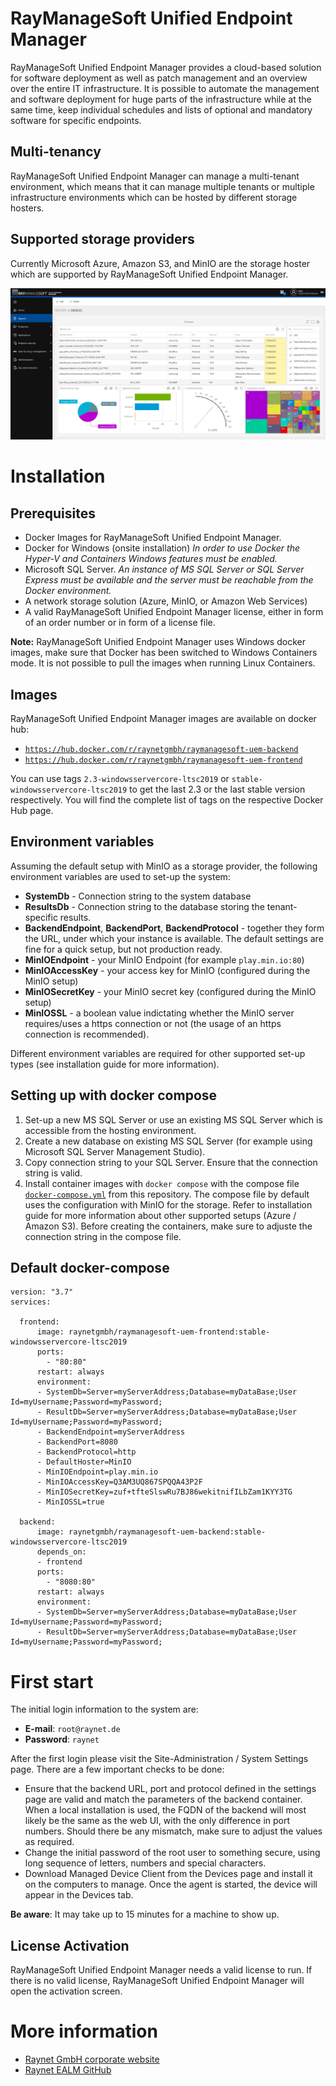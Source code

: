 # RayManageSoft Unified Endpoint Manager
RayManageSoft Unified Endpoint Manager provides a cloud-based solution for software deployment as well as patch management and an overview over the entire IT infrastructure.
It is possible to automate the management and software deployment for huge parts of the infrastructure while at the same time, keep individual schedules and lists of optional and mandatory software for specific endpoints.

## Multi-tenancy
RayManageSoft Unified Endpoint Manager can manage a multi-tenant environment, which means that it can manage multiple tenants or multiple infrastructure environments which can be hosted by different storage hosters.

## Supported storage providers
Currently Microsoft Azure, Amazon S3, and MinIO are the storage hoster which are supported by RayManageSoft Unified Endpoint Manager.

![Screenshot](uem.png)

# Installation
## Prerequisites
* Docker Images for RayManageSoft Unified Endpoint Manager.
* Docker for Windows (onsite installation)
*In order to use Docker the Hyper-V and Containers Windows features must be enabled.*
* Microsoft SQL Server.
*An instance of MS SQL Server or SQL Server Express must be available and the server must be reachable from the Docker environment.*
* A network storage solution (Azure, MinIO, or Amazon Web Services)
* A valid RayManageSoft Unified Endpoint Manager license, either in form of an order number or in form of a license file.

**Note:** RayManageSoft Unified Endpoint Manager uses Windows docker images, make sure that Docker has been switched to Windows Containers mode. It is not possible to pull the images when running Linux Containers.

## Images ##
RayManageSoft Unified Endpoint Manager images are available on docker hub:
* [`https://hub.docker.com/r/raynetgmbh/raymanagesoft-uem-backend`](https://hub.docker.com/r/raynetgmbh/raymanagesoft-uem-backend)
* [`https://hub.docker.com/r/raynetgmbh/raymanagesoft-uem-frontend`](https://hub.docker.com/r/raynetgmbh/raymanagesoft-uem-frontend)

You can use tags `2.3-windowsservercore-ltsc2019` or `stable-windowsservercore-ltsc2019` to get the last 2.3 or the last stable version respectively. You will find the complete list of tags on the respective Docker Hub page.

## Environment variables
Assuming the default setup with MinIO as a storage provider, the following environment variables are used to set-up the system:
* **SystemDb** - Connection string to the system database
* **ResultsDb** - Connection string to the database storing the tenant-specific results.
* **BackendEndpoint**, **BackendPort**, **BackendProtocol** - together they form the URL, under which your instance is available. The default settings are fine for a quick setup, but not production ready.
* **MinIOEndpoint** - your MinIO Endpoint (for example ``play.min.io:80``)
* **MinIOAccessKey** - your access key for MinIO (configured during the MinIO setup)
* **MinIOSecretKey** - your MinIO secret key (configured during the MinIO setup)
* **MinIOSSL** - a boolean value indictating whether the MinIO server requires/uses a https connection or not (the usage of an https connection is recommended).

Different environment variables are required for other supported set-up types (see installation guide for more information).

## Setting up with docker compose
1. Set-up a new MS SQL Server or use an existing MS SQL Server which is accessible from the hosting environment.
2. Create a new database on existing MS SQL Server (for example using Microsoft SQL Server Management Studio).
3. Copy connection string to your SQL Server. Ensure that the connection string is valid.
4. Install container images with ``docker compose`` with the compose file [`docker-compose.yml`](docker-compose.yml) from this repository. The compose file by default uses the configuration with MinIO for the storage. Refer to installation guide for more information about other supported setups (Azure / Amazon S3). Before creating the containers, make sure to adjuste the connection string in the compose file.

## Default docker-compose

    version: "3.7"
    services:
    
      frontend:
          image: raynetgmbh/raymanagesoft-uem-frontend:stable-windowsservercore-ltsc2019
          ports:
            - "80:80"
          restart: always
          environment:
          - SystemDb=Server=myServerAddress;Database=myDataBase;User Id=myUsername;Password=myPassword;
          - ResultDb=Server=myServerAddress;Database=myDataBase;User Id=myUsername;Password=myPassword;
          - BackendEndpoint=myServerAddress
          - BackendPort=8080
          - BackendProtocol=http
          - DefaultHoster=MinIO
          - MinIOEndpoint=play.min.io
          - MinIOAccessKey=Q3AM3UQ867SPQQA43P2F
          - MinIOSecretKey=zuf+tfteSlswRu7BJ86wekitnifILbZam1KYY3TG
          - MinIOSSL=true
    
      backend:
          image: raynetgmbh/raymanagesoft-uem-backend:stable-windowsservercore-ltsc2019
          depends_on:
          - frontend
          ports:
            - "8080:80"
          restart: always
          environment:
          - SystemDb=Server=myServerAddress;Database=myDataBase;User Id=myUsername;Password=myPassword;
          - ResultDb=Server=myServerAddress;Database=myDataBase;User Id=myUsername;Password=myPassword;

# First start #
The initial login information to the system are:
* **E-mail**: ``root@raynet.de``
* **Password**: ``raynet``

After the first login please visit the Site-Administration / System Settings page. There are a few important checks to be done:

* Ensure that the backend URL, port and protocol defined in the settings page are valid and match the parameters of the backend container. When a local installation is used, the FQDN of the backend will most likely be the same as the web UI, with the only difference in port numbers. Should there be any mismatch, make sure to adjust the values as required.
* Change the initial password of the root user to something secure, using long sequence of letters, numbers and special characters.
* Download Managed Device Client from the Devices page and install it on the computers to manage. Once the agent is started, the device will appear in the Devices tab.

**Be aware**: It may take up to 15 minutes for a machine to show up.

## License Activation ##
RayManageSoft Unified Endpoint Manager needs a valid license to run. If there is no valid license, RayManageSoft Unified Endpoint Manager will open the activation screen.

# More information

* [Raynet GmbH corporate website](https://raynet.de)
* [Raynet EALM GitHub](https://github.com/raynetEALM)
